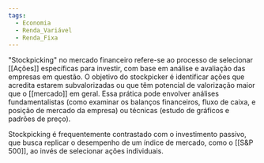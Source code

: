 ```yaml
---
tags:
  - Economia
  - Renda_Variável
  - Renda_Fixa
---
```

"Stockpicking" no mercado financeiro refere-se ao processo de selecionar [[Ações]] específicas para investir, com base em análise e avaliação das empresas em questão. O objetivo do stockpicker é identificar ações que acredita estarem subvalorizadas ou que têm potencial de valorização maior que o [[mercado]] em geral. Essa prática pode envolver análises fundamentalistas (como examinar os balanços financeiros, fluxo de caixa, e posição de mercado da empresa) ou técnicas (estudo de gráficos e padrões de preço).

Stockpicking é frequentemente contrastado com o investimento passivo, que busca replicar o desempenho de um índice de mercado, como o [[S&P 500]], ao invés de selecionar ações individuais.